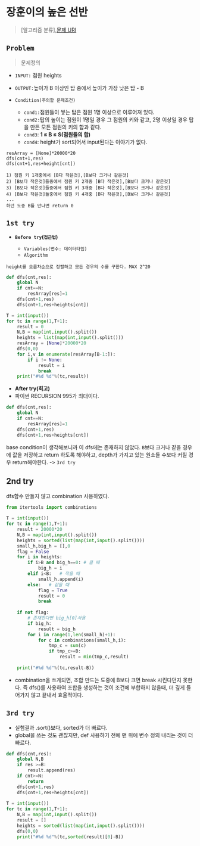 # 장훈이의 높은 선반

> [알고리즘 분류],[문제 URI](https://swexpertacademy.com/main/talk/solvingClub/problemView.do?solveclubId=AV6kld8aisgDFASb&contestProbId=AV2b7Yf6ABcBBASw&probBoxId=AV_W57U6ACQDFAX7&type=PROBLEM&problemBoxTitle=A%ED%98%95+%EC%A4%80%EB%B9%84+%EB%AC%B8%EC%A0%9C&problemBoxCnt=4)

## `Problem`
> 문제정의
- `INPUT:` 점원 heights
- `OUTPUT:`높이가 B 이상인 탑 중에서 높이가 가장 낮은 탑 - B

- `Condition(주의할 문제조건)`
    - `cond1:`점원들이 쌓는 탑은 점원 1명 이상으로 이루어져 있다.
    - `cond2:`탑의 높이는 점원이 1명일 경우 그 점원의 키와 같고, 2명 이상일 경우 탑을 만든 모든 점원의 키의 합과 같다.
    - `cond3`: **1 ≤ B ≤ S(점원들의 합)**
    - `cond4`: height가 sort되어서 input된다는 이야기가 없다.


```
resArray = [None]*20000*20
dfs(cnt+1,res)
dfs(cnt+1,res+height[cnt])

```

```
1) 점원 키 1개중에서 [B다 작은것],[B보다 크거나 같은것]
2) [B보다 작은것]들중에서 점원 키 2개중 [B다 작은것],[B보다 크거나 같은것]
3) [B보다 작은것]들중에서 점원 키 3개중 [B다 작은것],[B보다 크거나 같은것]
4) [B보다 작은것]들중에서 점원 키 4개중 [B다 작은것],[B보다 크거나 같은것]
...
하던 도중 B를 만나면 return 0

```




## `1st try`
- **`Before try`(`접근법`)**

  - `Variables(변수: 데이터타입)`
  - `Algorithm`
```
height를 오름차순으로 정렬하고 모든 경우의 수를 구한다. MAX 2^20
```
```python
def dfs(cnt,res):
    global N
    if cnt==N:
        resArray[res]=1
    dfs(cnt+1,res)
    dfs(cnt+1,res+heights[cnt])

T = int(input())
for tc in range(1,T+1):
    result = 0
    N,B = map(int,input().split())
    heights = list(map(int,input().split()))
    resArray = [None]*20000*20
    dfs(0,0)
    for i,v in enumerate(resArray[B-1:]):
        if i != None:
            result = i
            break
    print("#%d %d"%(tc,result))
```

- **After try(회고)**
- 파이썬 RECURSION 995가 최대이다.

```python
def dfs(cnt,res):
    global N
    if cnt==N:
        resArray[res]=1
    dfs(cnt+1,res)
    dfs(cnt+1,res+heights[cnt])
```
base condition이 생각해보니까 이 dfs에는 존재하지 않았다. 
`B`보다 크거나 같을 경우에 값을 저장하고 return 하도록 해야하고, depth가 가지고 있는 원소들 수보다 커질 경우 return해야한다. -> `3rd try`


## 2nd try

dfs함수 만들지 않고 combination 사용하였다. 

```python
from itertools import combinations

T = int(input())
for tc in range(1,T+1):
    result = 20000*20
    N,B = map(int,input().split())
    heights = sorted(list(map(int,input().split())))
    small_h,big_h = [],0
    flag = False
    for i in heights:
        if i>B and big_h==0: # 클 때
            big_h = i
        elif i<B:   # 작을 때
            small_h.append(i)
        else:   # 같을 때
            flag = True
            result = 0
            break
        
    if not flag:
        # 존재한다면 big_h[0]사용
        if big_h:
            result = big_h
        for i in range(1,len(small_h)+1):
            for c in combinations(small_h,i):
                tmp_c = sum(c)
                if tmp_c>=B:
                    result = min(tmp_c,result)
            
    print("#%d %d"%(tc,result-B))
```
- combination을 쓰게되면, 조합 만드는 도중에 B보다 크면 break 시킨다던지 못한다.
즉 dfs()를 사용하여 조합을 생성하는 것이 조건에 부합하지 않을때, 더 깊게 들어가지 않고 끝내서 효율적이다.

## `3rd try`

- 실험결과 .sort()보다, sorted가 더 빠르다.
- global을 쓰는 것도 괜찮지만, def 사용하기 전에 맨 위에 변수 정의 내리는 것이 더 빠르다.
```python
def dfs(cnt,res):
    global N,B
    if res >=B:
        result.append(res)
    if cnt>=N:
        return
    dfs(cnt+1,res)
    dfs(cnt+1,res+heights[cnt])
 
T = int(input())
for tc in range(1,T+1):
    N,B = map(int,input().split())
    result = []
    heights = sorted(list(map(int,input().split())))
    dfs(0,0)
    print("#%d %d"%(tc,sorted(result)[0]-B))
```